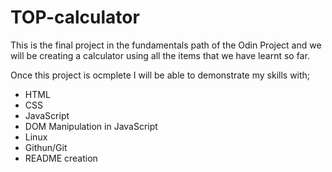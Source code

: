 # TOP-calculator

This is the final project in the fundamentals path of the Odin Project and we will be creating a calculator using all the items that we have learnt so far. 

Once this project is ocmplete I will be able to demonstrate my skills with;

- HTML
- CSS
- JavaScript
- DOM Manipulation in JavaScript
- Linux
- Githun/Git
- README creation

